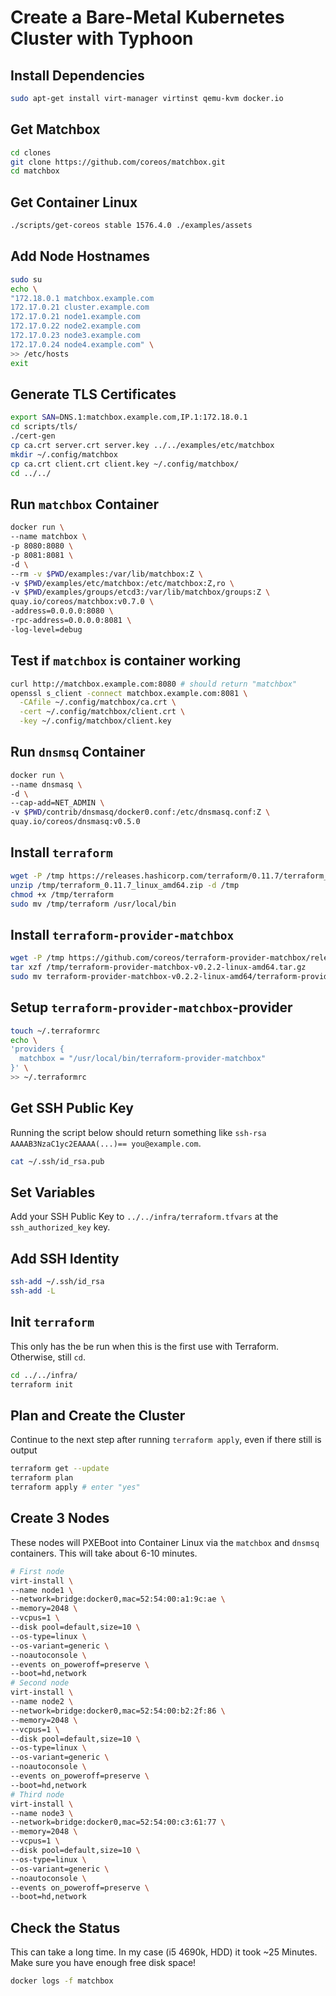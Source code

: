 # Create a Bare-Metal Kubernetes Cluster with Typhoon

## Install Dependencies

```bash
sudo apt-get install virt-manager virtinst qemu-kvm docker.io
```

## Get Matchbox

```bash
cd clones
git clone https://github.com/coreos/matchbox.git
cd matchbox
```

## Get Container Linux

```bash
./scripts/get-coreos stable 1576.4.0 ./examples/assets
```

## Add Node Hostnames

```bash
sudo su
echo \
"172.18.0.1 matchbox.example.com
172.17.0.21 cluster.example.com
172.17.0.21 node1.example.com
172.17.0.22 node2.example.com
172.17.0.23 node3.example.com
172.17.0.24 node4.example.com" \
>> /etc/hosts
exit
```

## Generate TLS Certificates

```bash
export SAN=DNS.1:matchbox.example.com,IP.1:172.18.0.1
cd scripts/tls/
./cert-gen
cp ca.crt server.crt server.key ../../examples/etc/matchbox
mkdir ~/.config/matchbox
cp ca.crt client.crt client.key ~/.config/matchbox/
cd ../../
```

## Run `matchbox` Container

```bash
docker run \
--name matchbox \
-p 8080:8080 \
-p 8081:8081 \
-d \
--rm -v $PWD/examples:/var/lib/matchbox:Z \
-v $PWD/examples/etc/matchbox:/etc/matchbox:Z,ro \
-v $PWD/examples/groups/etcd3:/var/lib/matchbox/groups:Z \
quay.io/coreos/matchbox:v0.7.0 \
-address=0.0.0.0:8080 \
-rpc-address=0.0.0.0:8081 \
-log-level=debug
```

## Test if `matchbox` is container working

```bash
curl http://matchbox.example.com:8080 # should return "matchbox"
openssl s_client -connect matchbox.example.com:8081 \
  -CAfile ~/.config/matchbox/ca.crt \
  -cert ~/.config/matchbox/client.crt \
  -key ~/.config/matchbox/client.key
```

## Run `dnsmsq` Container

```bash
docker run \
--name dnsmasq \
-d \
--cap-add=NET_ADMIN \
-v $PWD/contrib/dnsmasq/docker0.conf:/etc/dnsmasq.conf:Z \
quay.io/coreos/dnsmasq:v0.5.0
```

## Install `terraform`

```bash
wget -P /tmp https://releases.hashicorp.com/terraform/0.11.7/terraform_0.11.7_linux_amd64.zip
unzip /tmp/terraform_0.11.7_linux_amd64.zip -d /tmp
chmod +x /tmp/terraform
sudo mv /tmp/terraform /usr/local/bin
```

## Install `terraform-provider-matchbox`

```bash
wget -P /tmp https://github.com/coreos/terraform-provider-matchbox/releases/download/v0.2.2/terraform-provider-matchbox-v0.2.2-linux-amd64.tar.gz
tar xzf /tmp/terraform-provider-matchbox-v0.2.2-linux-amd64.tar.gz
sudo mv terraform-provider-matchbox-v0.2.2-linux-amd64/terraform-provider-matchbox /usr/local/bin/
```

## Setup `terraform-provider-matchbox`-provider

```bash
touch ~/.terraformrc
echo \
'providers {
  matchbox = "/usr/local/bin/terraform-provider-matchbox"
}' \
>> ~/.terraformrc
```

## Get SSH Public Key

Running the script below should return something like `ssh-rsa AAAAB3NzaC1yc2EAAAA(...)== you@example.com`.

```bash
cat ~/.ssh/id_rsa.pub
```

## Set Variables

Add your SSH Public Key to `../../infra/terraform.tfvars` at the `ssh_authorized_key` key.

## Add SSH Identity

```bash
ssh-add ~/.ssh/id_rsa
ssh-add -L
```

## Init `terraform`

This only has the be run when this is the first use with Terraform. Otherwise, still `cd`.

```bash
cd ../../infra/
terraform init
```

## Plan and Create the Cluster

Continue to the next step after running `terraform apply`, even if there still is output

```bash
terraform get --update
terraform plan
terraform apply # enter "yes"
```

## Create 3 Nodes

These nodes will PXEBoot into Container Linux via the `matchbox` and `dnsmsq` containers.
This will take about 6-10 minutes.

```bash
# First node
virt-install \
--name node1 \
--network=bridge:docker0,mac=52:54:00:a1:9c:ae \
--memory=2048 \
--vcpus=1 \
--disk pool=default,size=10 \
--os-type=linux \
--os-variant=generic \
--noautoconsole \
--events on_poweroff=preserve \
--boot=hd,network
# Second node
virt-install \
--name node2 \
--network=bridge:docker0,mac=52:54:00:b2:2f:86 \
--memory=2048 \
--vcpus=1 \
--disk pool=default,size=10 \
--os-type=linux \
--os-variant=generic \
--noautoconsole \
--events on_poweroff=preserve \
--boot=hd,network
# Third node
virt-install \
--name node3 \
--network=bridge:docker0,mac=52:54:00:c3:61:77 \
--memory=2048 \
--vcpus=1 \
--disk pool=default,size=10 \
--os-type=linux \
--os-variant=generic \
--noautoconsole \
--events on_poweroff=preserve \
--boot=hd,network
```

## Check the Status

This can take a long time. In my case (i5 4690k, HDD) it took ~25 Minutes. Make sure you have enough free disk space!

```bash
docker logs -f matchbox
```
